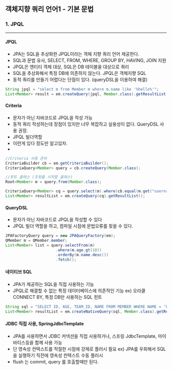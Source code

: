 ## 객체지향 쿼리 언어1 - 기본 문법

### 1. JPQL
___
#### JPQL
- JPA는 SQL을 추상화한 JPQL이라는 객체 지향 쿼리 언어 제공한다.
- SQL과 문법 유사, SELECT, FROM, WHERE, GROUP BY, HAVING, JOIN 지원
- JPQL은 엔티티 객체 대상, SQL은 DB 테이블을 대상으로 쿼리
- SQL을 추상화해서 특정 DB에 의존하지 않는다. JPQL은 객체지향 SQL
- 동적 쿼리를 만들기 어렵다는 단점이 있다. (queryDSL을 이용하여 해결)

```java
String jpql = "select m from Member m where m.name like '%hello%'";
List<Member> result = em.createQuery(jpql, Member.class).getResultList();
```

#### Criteria
- 문자가 아닌 자바코드로 JPQL을 작성 가능
- 동적 쿼리 작성하는데 장점이 있지만 너무 복잡하고 실용성이 없다. QueryDSL 사용 권장.
- JPQL 빌더역할
- 이런게 있다 정도만 알고있자.
- 
```java
//Criteria 사용 준비
CriteriaBuilder cb = em.getCriteriaBuilder();
CriteriaQuery<Member> query = cb.createQuery(Member.class);

//루트 클래스 (조회를 시작할 클래스)
Root<Member> m = query.from(Member.class);

CriteriaQuery<Member> cq = query.select(m).where(cb.equal(m.get("username"), "kim"));
List<Member> resultList = em.createQuery(cq).getResultList();
```

#### QueryDSL
- 문자가 아닌 자바코드로 JPQL을 작성할 수 있다
- JPQL 빌더 역할을 하고, 컴파일 시점에 문법오류를 찾을 수 있다.
```java
JPAFactoryQuery query = new JPAQueryFactory(em);
QMember m = QMember.member;
List<Member> list = query.selectFrom(m)
                      .where(m.age.gt(18))
                      .orderBy(m.name.desc())
                      .fetch();
```

#### 네이티브 SQL
- JPA가 제공하는 SQL을 직접 사용하는 기능
- JPQL로 해결할 수 없는 특정 데이터베이스에 의존적인 기능 ex) 오라클 CONNECT BY, 특정 DB만 사용하는 SQL 힌트
```java
String sql = "SELECT ID, AGE, TEAM_ID, NAME FROM MEMBER WHERE NAME = ‘kim’";
List<Member> resultList = em.createNativeQuery(sql, Member.class).getResultList();
```


#### JDBC 직접 사용, SpringJdbcTemplate
- JPA를 사용하면서 JDBC 커넥션을 직접 사용하거나, 스프링 JdbcTemplate, 마이바티스등을 함께 사용 가능
- 단 영속성 컨텍스트를 적절한 시점에 강제로 플러시 필요 ex) JPA를 우회해서 SQL을 실행하기 직전에 영속성 컨텍스트 수동 플러시
- flush 는 commit, query 를 호출할때만 된다.
